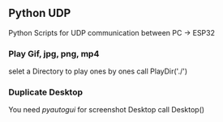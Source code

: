 ## Python UDP
Python Scripts for UDP communication between PC -> ESP32 
### Play Gif, jpg, png, mp4
selet a Directory to play ones by ones
call PlayDir('./')


### Duplicate Desktop
You need *pyautogui* for screenshot Desktop
call Desktop()